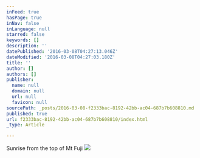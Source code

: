 ```yaml
---
inFeed: true
hasPage: true
inNav: false
inLanguage: null
starred: false
keywords: []
description: ''
datePublished: '2016-03-08T04:27:13.046Z'
dateModified: '2016-03-08T04:27:03.180Z'
title: ''
author: []
authors: []
publisher:
  name: null
  domain: null
  url: null
  favicon: null
sourcePath: _posts/2016-03-08-f2333bac-8192-42bb-ac04-687b7b608810.md
published: true
url: f2333bac-8192-42bb-ac04-687b7b608810/index.html
_type: Article

---
```

Sunrise from the top of Mt Fuji
![](https://the-grid-user-content.s3-us-west-2.amazonaws.com/49800381-d059-41d5-a414-51680a4b1e77.jpg)